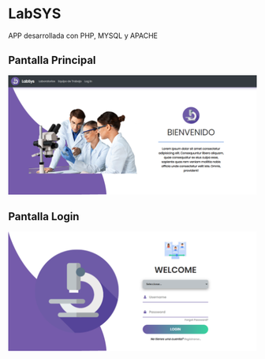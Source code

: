 # LabSYS
APP desarrollada con PHP, MYSQL y APACHE

## Pantalla Principal
![](img/welcome.png)

## Pantalla Login
![](img/login.png)